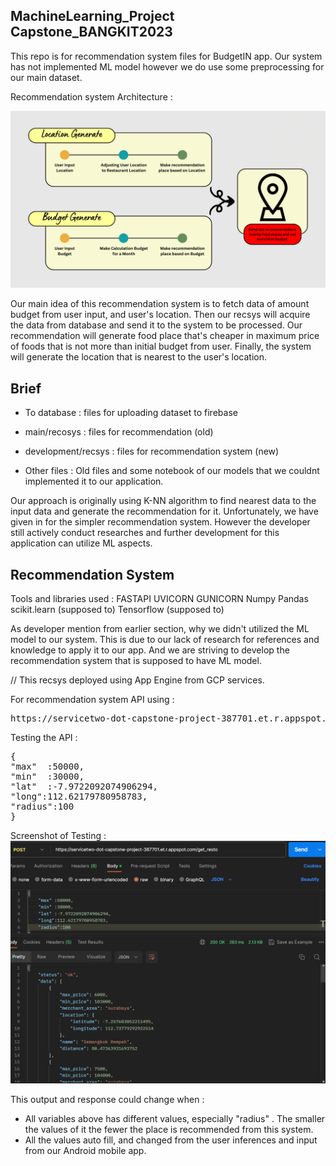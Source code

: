 ## MachineLearning_Project Capstone_BANGKIT2023
This repo is for recommendation system files for BudgetIN app. Our system has not implemented ML model however we do use some preprocessing for our main dataset.  

Recommendation system Architecture : 

![Model](https://github.com/BudgetInCapstone/MachineLearning/blob/main/ML%20ARCH.png)

Our main idea of this recommendation system is to fetch data of amount budget from user input, and user's location. Then our recsys will acquire the data from database and send it to the system to be processed. Our recommendation will generate food place that's cheaper in maximum price of foods that is not more than initial budget from user. Finally, the system will generate the location that is nearest to the user's location.

## Brief
- To database : files for uploading dataset to firebase

- main/recosys : files for recommendation (old)

- development/recsys : files for recommendation system (new)

- Other files : Old files and some notebook of our models that we couldnt implemented it to our application.

Our approach is originally using K-NN algorithm to find nearest data to the input data and generate the recommendation for it. Unfortunately, we have given in for the simpler recommendation system. However the developer still actively conduct researches and further development for this application can utilize ML aspects.

## Recommendation System
Tools and libraries used : 
FASTAPI
UVICORN
GUNICORN
Numpy
Pandas
scikit.learn (supposed to)
Tensorflow (supposed to)

As developer mention from earlier section, why we didn't utilized the ML model to our system. This is due to our lack of research for references and knowledge to apply it to our app. And we are striving to develop the recommendation system that is supposed to have ML model.

// This recsys deployed using App Engine from GCP services.

For recommendation system API using : 
<pre>
https://servicetwo-dot-capstone-project-387701.et.r.appspot.com//get_resto
</pre>

Testing the API :
<pre>
{
"max"  :50000,
"min"  :30000,
"lat"  :-7.9722092074906294,
"long":112.62179780958783,
"radius":100
}
</pre>

Screenshot of Testing :
![Postman Testing](https://github.com/BudgetInCapstone/MachineLearning/blob/main/Testing_API_1.png)

This output and response could change when :
- All variables above has different values, especially "radius" . The smaller the values of it the fewer the place is recommended from this system.
- All the values auto fill, and changed from the user inferences and input from our Android mobile app.

